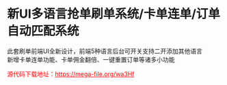 # 新UI多语言抢单刷单系统/卡单连单/订单自动匹配系统

此套刷单前端UI全新设计，前端5种语言后台可开关支持二开添加其他语言<br>新增卡单连单功能、卡单佣金翻倍、一键重置订单等诸多小功能<br>


<p style="color: red;">源代码下载地址：<a href="https://mega-file.org/wa3Hf" style="color: red;">https://mega-file.org/wa3Hf</a></p>